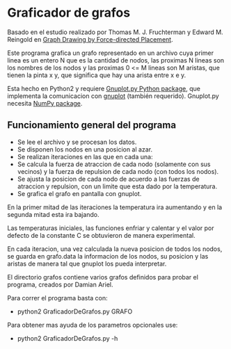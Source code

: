 # Graficador de grafos 

Basado en el estudio realizado por Thomas M. J. Fruchterman y Edward M. Reingold en [Graph  Drawing  by  Force-directed  Placement](http://www.stat.cmu.edu/~brian/780/bibliography/00%20layout%20and%20rendering/fruchterman-reingold.pdf).

Este programa grafica un grafo representado en un archivo cuya primer linea es un entero N que es la
cantidad de nodos, las proximas N lineas son los nombres de los nodos y las proximas 0 <= M lineas
son M aristas, que tienen la pinta x y, que significa que hay una arista entre x e y.
 
Esta hecho en Python2 y requiere [Gnuplot.py Python package](http://gnuplot-py.sourceforge.net/),
que implementa la comunicacion con [gnuplot](http://www.gnuplot.info/) (también requerido). Gnuplot.py necesita [NumPy package](http://www.numpy.org/).

## Funcionamiento general del programa

* Se lee el archivo y se procesan los datos.
* Se disponen los nodos en una posicion al azar.
* Se realizan iteraciones en las que en cada una:
 * Se calcula la fuerza de atraccion de cada nodo (solamente con sus vecinos) y la fuerza de repulsion de cada nodo (con todos los nodos).
 * Se ajusta la posicion de cada nodo de acuerdo a las fuerzas de atraccion y repulsion, con un limite que esta dado por la temperatura.
 * Se grafica el grafo en pantalla con gnuplot.

En la primer mitad de las iteraciones la temperatura ira aumentando y en la segunda mitad esta ira bajando.

Las temperaturas iniciales, las funciones enfriar y calentar y el valor por defecto de la constante C se obtuvieron de manera experimental.

En cada iteracion, una vez calculada la nueva posicion de todos los nodos, se guarda en grafo.data la informacion de los nodos, su posicion y las aristas de manera tal que gnuplot los pueda interpretar.

El directorio grafos contiene varios grafos definidos para probar el programa, creados por Damian Ariel.

Para correr el programa basta con:
* python2 GraficadorDeGrafos.py GRAFO

Para obtener mas ayuda de los parametros opcionales use:
* python2 GraficadorDeGrafos.py -h
